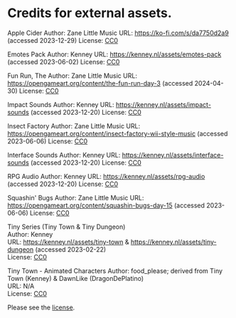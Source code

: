# Credits for external assets. 

Apple Cider
Author: Zane Little Music
URL: https://ko-fi.com/s/da7750d2a9 (accessed 2023-12-29)
License: [CC0](https://creativecommons.org/publicdomain/zero/1.0/) 

Emotes Pack
Author: Kenney
URL: https://kenney.nl/assets/emotes-pack (accessed 2023-06-02)
License: [CC0](https://creativecommons.org/publicdomain/zero/1.0/)

Fun Run, The
Author: Zane Little Music
URL: https://opengameart.org/content/the-fun-run-day-3 (accessed 2024-04-30)
License: [CC0](https://creativecommons.org/publicdomain/zero/1.0/) 

Impact Sounds
Author: Kenney
URL: https://kenney.nl/assets/impact-sounds (accessed 2023-12-20)
License: [CC0](https://creativecommons.org/publicdomain/zero/1.0/)

Insect Factory
Author: Zane Little Music
URL: https://opengameart.org/content/insect-factory-wii-style-music (accessed 2023-06-06)
License: [CC0](https://creativecommons.org/publicdomain/zero/1.0/)

Interface Sounds
Author: Kenney
URL: https://kenney.nl/assets/interface-sounds (accessed 2023-12-20)
License: [CC0](https://creativecommons.org/publicdomain/zero/1.0/)

RPG Audio
Author: Kenney
URL: https://kenney.nl/assets/rpg-audio (accessed 2023-12-20)
License: [CC0](https://creativecommons.org/publicdomain/zero/1.0/)

Squashin' Bugs
Author: Zane Little Music
URL: https://opengameart.org/content/squashin-bugs-day-15 (accessed 2023-06-06)
License: [CC0](https://creativecommons.org/publicdomain/zero/1.0/)

Tiny Series (Tiny Town & Tiny Dungeon)  
Author: Kenney  
URL: https://kenney.nl/assets/tiny-town & https://kenney.nl/assets/tiny-dungeon (accessed 2023-02-22)  
License: [CC0](https://creativecommons.org/publicdomain/zero/1.0/)  
  
Tiny Town - Animated Characters
Author: food_please; derived from Tiny Town (Kenney) & DawnLike (DragonDePlatino)  
URL: N/A  
License: [CC0](https://creativecommons.org/publicdomain/zero/1.0/)  
  
Please see the [license](LICENSE).
